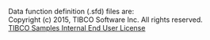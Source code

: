 Data function definition (.sfd) files are:<br/>
Copyright (c) 2015, TIBCO Software Inc. All rights reserved.<br/>
[TIBCO Samples Internal End User License](http://www.tibco.com/multimedia/tibco-samples-eula.pdf)